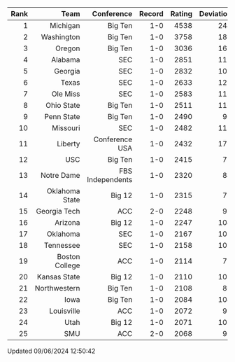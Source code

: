 | Rank  | Team                 | Conference           | Record   | Rating | Deviation |
| ---:  | ---:                 | ---:                 | ---:     | ---:   | ---:      |
| 1     | Michigan             | Big Ten              | 1-0      | 4538   | 244       |
| 2     | Washington           | Big Ten              | 1-0      | 3758   | 186       |
| 3     | Oregon               | Big Ten              | 1-0      | 3036   | 165       |
| 4     | Alabama              | SEC                  | 1-0      | 2851   | 119       |
| 5     | Georgia              | SEC                  | 1-0      | 2832   | 109       |
| 6     | Texas                | SEC                  | 1-0      | 2633   | 128       |
| 7     | Ole Miss             | SEC                  | 1-0      | 2583   | 116       |
| 8     | Ohio State           | Big Ten              | 1-0      | 2511   | 116       |
| 9     | Penn State           | Big Ten              | 1-0      | 2490   | 90        |
| 10    | Missouri             | SEC                  | 1-0      | 2482   | 113       |
| 11    | Liberty              | Conference USA       | 1-0      | 2432   | 171       |
| 12    | USC                  | Big Ten              | 1-0      | 2415   | 75        |
| 13    | Notre Dame           | FBS Independents     | 1-0      | 2320   | 84        |
| 14    | Oklahoma State       | Big 12               | 1-0      | 2315   | 78        |
| 15    | Georgia Tech         | ACC                  | 2-0      | 2248   | 95        |
| 16    | Arizona              | Big 12               | 1-0      | 2247   | 104       |
| 17    | Oklahoma             | SEC                  | 1-0      | 2167   | 105       |
| 18    | Tennessee            | SEC                  | 1-0      | 2158   | 109       |
| 19    | Boston College       | ACC                  | 1-0      | 2114   | 75        |
| 20    | Kansas State         | Big 12               | 1-0      | 2110   | 103       |
| 21    | Northwestern         | Big Ten              | 1-0      | 2108   | 80        |
| 22    | Iowa                 | Big Ten              | 1-0      | 2084   | 104       |
| 23    | Louisville           | ACC                  | 1-0      | 2072   | 99        |
| 24    | Utah                 | Big 12               | 1-0      | 2071   | 103       |
| 25    | SMU                  | ACC                  | 2-0      | 2068   | 90        |

Updated 09/06/2024 12:50:42
